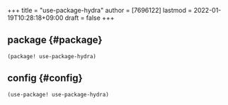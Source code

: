 +++
title = "use-package-hydra"
author = [7696122]
lastmod = 2022-01-19T10:28:18+09:00
draft = false
+++

## package {#package}

```elisp
(package! use-package-hydra)
```


## config {#config}

```elisp
(use-package! use-package-hydra)
```
